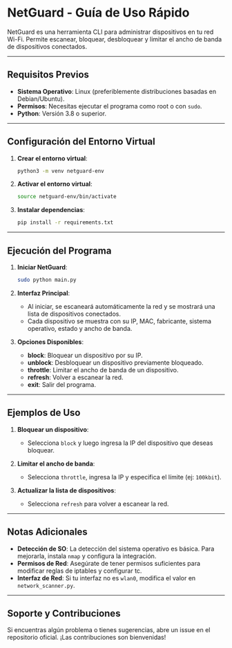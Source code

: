 # NetGuard - Guía de Uso Rápido

NetGuard es una herramienta CLI para administrar dispositivos en tu red Wi-Fi. Permite escanear, bloquear, desbloquear y limitar el ancho de banda de dispositivos conectados.

---

## Requisitos Previos

- **Sistema Operativo**: Linux (preferiblemente distribuciones basadas en Debian/Ubuntu).
- **Permisos**: Necesitas ejecutar el programa como root o con `sudo`.
- **Python**: Versión 3.8 o superior.

---

## Configuración del Entorno Virtual

1. **Crear el entorno virtual**:
   ```bash
   python3 -m venv netguard-env
   ```

2. **Activar el entorno virtual**:
   ```bash
   source netguard-env/bin/activate
   ```

3. **Instalar dependencias**:
   ```bash
   pip install -r requirements.txt
   ```

---

## Ejecución del Programa

1. **Iniciar NetGuard**:
   ```bash
   sudo python main.py
   ```

2. **Interfaz Principal**:
   - Al iniciar, se escaneará automáticamente la red y se mostrará una lista de dispositivos conectados.
   - Cada dispositivo se muestra con su IP, MAC, fabricante, sistema operativo, estado y ancho de banda.

3. **Opciones Disponibles**:
   - **block**: Bloquear un dispositivo por su IP.
   - **unblock**: Desbloquear un dispositivo previamente bloqueado.
   - **throttle**: Limitar el ancho de banda de un dispositivo.
   - **refresh**: Volver a escanear la red.
   - **exit**: Salir del programa.

---

## Ejemplos de Uso

1. **Bloquear un dispositivo**:
   - Selecciona `block` y luego ingresa la IP del dispositivo que deseas bloquear.

2. **Limitar el ancho de banda**:
   - Selecciona `throttle`, ingresa la IP y especifica el límite (ej: `100kbit`).

3. **Actualizar la lista de dispositivos**:
   - Selecciona `refresh` para volver a escanear la red.

---

## Notas Adicionales

- **Detección de SO**: La detección del sistema operativo es básica. Para mejorarla, instala `nmap` y configura la integración.
- **Permisos de Red**: Asegúrate de tener permisos suficientes para modificar reglas de iptables y configurar tc.
- **Interfaz de Red**: Si tu interfaz no es `wlan0`, modifica el valor en `network_scanner.py`.

---

## Soporte y Contribuciones

Si encuentras algún problema o tienes sugerencias, abre un issue en el repositorio oficial. ¡Las contribuciones son bienvenidas!
